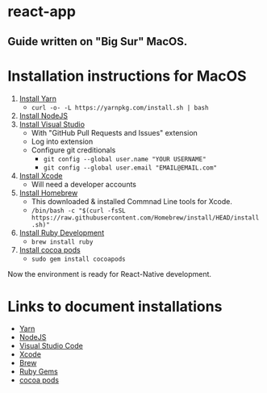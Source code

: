 # react-app

## Guide written on "Big Sur" MacOS.

# Installation instructions for MacOS
1. [Install Yarn](https://classic.yarnpkg.com/en/docs/install/)
   * ```curl -o- -L https://yarnpkg.com/install.sh | bash```
2. [Install NodeJS](https://nodejs.org/en/download/)
3. [Install Visual Studio](https://code.visualstudio.com/)
   * With "GitHub Pull Requests and Issues" extension
   * Log into extension
   * Configure git creditionals
     * ```git config --global user.name "YOUR USERNAME"```
     * ```git config --global user.email "EMAIL@EMAIL.com"```
3. [Install Xcode](https://developer.apple.com/xcode/)
   * Will need a developer accounts
4. [Install Homebrew](https://brew.sh/)
   * This downloaded & installed Commnad Line tools for Xcode.
   * ```/bin/bash -c "$(curl -fsSL https://raw.githubusercontent.com/Homebrew/install/HEAD/install.sh)"```
5. [Install Ruby Development](https://rubygems.org/pages/download)
   * ```brew install ruby```
6. [Install cocoa pods](https://cocoapods.org)
   * ```sudo gem install cocoapods```

Now the environment is ready for React-Native development.

# Links to document installations
* [Yarn](https://classic.yarnpkg.com/en/docs/install/)
* [NodeJS](https://nodejs.org/en/download/)
* [Visual Studio Code](https://code.visualstudio.com/)
* [Xcode](https://developer.apple.com/xcode/)
* [Brew](https://brew.sh/)
* [Ruby Gems](https://rubygems.org/pages/download)
* [cocoa pods](https://cocoapods.org)
